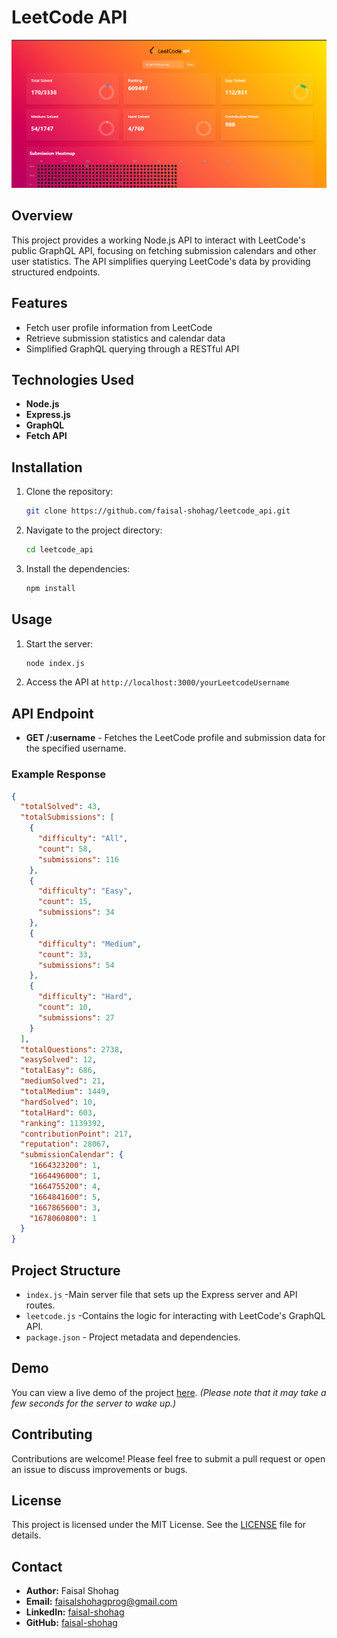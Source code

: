 # LeetCode API
![alt text](https://github.com/faisal-shohag/leetcode_api/blob/master/public/Screenshot%202024-10-28%20235216.png?raw=true)
## Overview

This project provides a working Node.js API to interact with LeetCode's public GraphQL API, focusing on fetching submission calendars and other user statistics. The API simplifies querying LeetCode's data by providing structured endpoints.

## Features

- Fetch user profile information from LeetCode
- Retrieve submission statistics and calendar data
- Simplified GraphQL querying through a RESTful API

## Technologies Used

- **Node.js**
- **Express.js**
- **GraphQL**
- **Fetch API**

## Installation

1. Clone the repository:
    ```bash
    git clone https://github.com/faisal-shohag/leetcode_api.git
    ```
2. Navigate to the project directory:
    ```bash
    cd leetcode_api
    ```
3. Install the dependencies:
    ```bash
    npm install
    ```

## Usage

1. Start the server:
    ```bash
    node index.js
    ```
2. Access the API at `http://localhost:3000/yourLeetcodeUsername`

## API Endpoint

- **GET /:username** - Fetches the LeetCode profile and submission data for the specified username.

### Example Response

```json
{
  "totalSolved": 43,
  "totalSubmissions": [
    {
      "difficulty": "All",
      "count": 58,
      "submissions": 116
    },
    {
      "difficulty": "Easy",
      "count": 15,
      "submissions": 34
    },
    {
      "difficulty": "Medium",
      "count": 33,
      "submissions": 54
    },
    {
      "difficulty": "Hard",
      "count": 10,
      "submissions": 27
    }
  ],
  "totalQuestions": 2738,
  "easySolved": 12,
  "totalEasy": 686,
  "mediumSolved": 21,
  "totalMedium": 1449,
  "hardSolved": 10,
  "totalHard": 603,
  "ranking": 1139392,
  "contributionPoint": 217,
  "reputation": 28067,
  "submissionCalendar": {
    "1664323200": 1,
    "1664496000": 1,
    "1664755200": 4,
    "1664841600": 5,
    "1667865600": 3,
    "1678060800": 1
  }
}
```
## Project Structure
- `index.js` -Main server file that sets up the Express server and API routes.
- `leetcode.js` -Contains the logic for interacting with LeetCode's GraphQL API.
- `package.json` - Project metadata and dependencies.

## Demo

You can view a live demo of the project [here](https://leetcode-api-faisalshohag.vercel.app/). *(Please note that it may take a few seconds for the server to wake up.)*

## Contributing

Contributions are welcome! Please feel free to submit a pull request or open an issue to discuss improvements or bugs.

## License

This project is licensed under the MIT License. See the [LICENSE](LICENSE) file for details.

## Contact

- **Author:** Faisal Shohag
- **Email:** faisalshohagprog@gmail.com
- **LinkedIn:** [faisal-shohag](http://linkedin.com/in/faisal-shohag)
- **GitHub:** [faisal-shohag](http://github.com/faisal-shohag)
